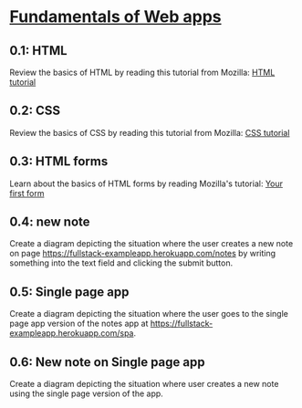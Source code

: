 # [Fundamentals of Web apps](https://fullstackopen.com/en/part0/fundamentals_of_web_apps)

## 0.1: HTML

Review the basics of HTML by reading this tutorial from Mozilla: [HTML tutorial](https://developer.mozilla.org/en-US/docs/Learn/Getting_started_with_the_web/HTML_basics)

## 0.2: CSS

Review the basics of CSS by reading this tutorial from Mozilla: [CSS tutorial](https://developer.mozilla.org/en-US/docs/Learn/Getting_started_with_the_web/CSS_basics)

## 0.3: HTML forms

Learn about the basics of HTML forms by reading Mozilla's tutorial: [Your first form](https://developer.mozilla.org/en-US/docs/Learn/Forms/Your_first_form)

## 0.4: new note

Create a diagram depicting the situation where the user creates a new note on page https://fullstack-exampleapp.herokuapp.com/notes by writing something into the text field and clicking the submit button.


## 0.5: Single page app

Create a diagram depicting the situation where the user goes to the single page app version of the notes app at https://fullstack-exampleapp.herokuapp.com/spa.


## 0.6: New note on Single page app

Create a diagram depicting the situation where user creates a new note using the single page version of the app.

